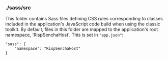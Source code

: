 ### ./sass/src

This folder contains Sass files defining CSS rules corresponding to classes
included in the application's JavaScript code build when using the classic toolkit.
By default, files in this folder are mapped to the application's root namespace, 'RispSenchaHost'.
This is set in `"app.json"`:

    "sass": {
        "namespace": "RispSenchaHost"
    }